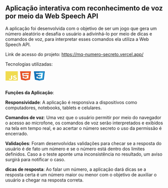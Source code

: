 ## Aplicação interativa com reconhecimento de voz por meio da Web Speech API

A aplicação foi desenvolvida com o objetivo de ser um jogo que gera um número aleatório e desafia o usuário a adivinhá-lo por meio de dicas e comandos de voz, para interpretar esses comandos ela utiliza a Web Speech API.

<p>Link de acesso do projeto: <a href="https://mq-numero-secreto.vercel.app/" target="_blank" >https://mq-numero-secreto.vercel.app/</a></p>

Tecnologias utilizadas:

<div style="display: inline_block">
  <img align="center" alt="Quevedo-Js" height="30" width="40" src="https://raw.githubusercontent.com/devicons/devicon/master/icons/javascript/javascript-plain.svg">
  <img align="center" alt="Quevedo-HTML" height="30" width="40" src="https://raw.githubusercontent.com/devicons/devicon/master/icons/html5/html5-original.svg">
  <img align="center" alt="Quevedo-CSS" height="30" width="40" src="https://raw.githubusercontent.com/devicons/devicon/master/icons/css3/css3-original.svg">
</div>

##

**Funções da Aplicação**:

**Responsividade**: A aplicação é responsiva a dispositivos como computadores, notebooks, tablets e celulares.

**Comandos de voz**: Uma vez que o usuário permitir por meio do navegador o acesso ao microfone, os comandos de voz serão interpretados e exibidos na tela em tempo real, e ao acertar o número secreto o uso da permissão é encerrado.

**Validações**: Foram desenvolvidas validações para checar se a resposta do usuário é de fato um número e se o número está dentro dos limites definidos. Caso a o teste aponte uma inconsistência no resultado, um aviso surgirá para notificar o caso.

**dicas de resposta**: Ao falar um número, a aplicação dará dicas se a resposta certa é um número maior ou menor com o objetivo de auxiliar o usuário a chegar na resposta correta.
